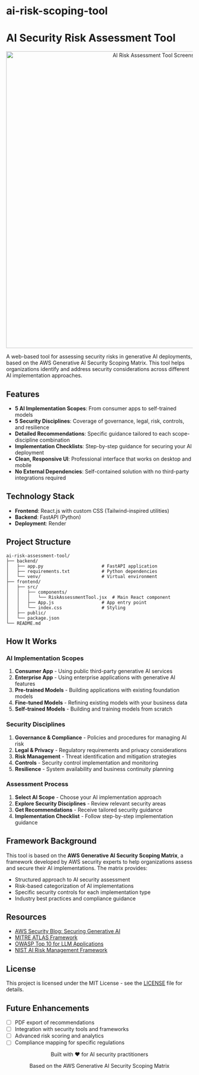 # ai-risk-scoping-tool
# AI Security Risk Assessment Tool

<div align="center">
  <img src="https://res.cloudinary.com/dcu6gtw2y/image/upload/v1748301026/ai-risk-tool_mkopfj.png" alt="AI Risk Assessment Tool Screenshot" width="800"/>
</div>

A web-based tool for assessing security risks in generative AI deployments, based on the AWS Generative AI Security Scoping Matrix. This tool helps organizations identify and address security considerations across different AI implementation approaches.

## Features

- **5 AI Implementation Scopes**: From consumer apps to self-trained models
- **5 Security Disciplines**: Coverage of governance, legal, risk, controls, and resilience
- **Detailed Recommendations**: Specific guidance tailored to each scope-discipline combination
- **Implementation Checklists**: Step-by-step guidance for securing your AI deployment
- **Clean, Responsive UI**: Professional interface that works on desktop and mobile
- **No External Dependencies**: Self-contained solution with no third-party integrations required

## Technology Stack

- **Frontend**: React.js with custom CSS (Tailwind-inspired utilities)
- **Backend**: FastAPI (Python)
- **Deployment**: Render

## Project Structure

```
ai-risk-assessment-tool/
├── backend/
│   ├── app.py                      # FastAPI application
│   ├── requirements.txt            # Python dependencies
│   └── venv/                       # Virtual environment
├── frontend/
│   ├── src/
│   │   ├── components/
│   │   │   └── RiskAssessmentTool.jsx  # Main React component
│   │   ├── App.js                  # App entry point
│   │   └── index.css               # Styling
│   ├── public/
│   └── package.json
└── README.md
```

## How It Works

### AI Implementation Scopes

1. **Consumer App** - Using public third-party generative AI services
2. **Enterprise App** - Using enterprise applications with generative AI features  
3. **Pre-trained Models** - Building applications with existing foundation models
4. **Fine-tuned Models** - Refining existing models with your business data
5. **Self-trained Models** - Building and training models from scratch

### Security Disciplines

1. **Governance & Compliance** - Policies and procedures for managing AI risk
2. **Legal & Privacy** - Regulatory requirements and privacy considerations
3. **Risk Management** - Threat identification and mitigation strategies
4. **Controls** - Security control implementation and monitoring
5. **Resilience** - System availability and business continuity planning

### Assessment Process

1. **Select AI Scope** - Choose your AI implementation approach
2. **Explore Security Disciplines** - Review relevant security areas
3. **Get Recommendations** - Receive tailored security guidance
4. **Implementation Checklist** - Follow step-by-step implementation guidance



## Framework Background

This tool is based on the **AWS Generative AI Security Scoping Matrix**, a framework developed by AWS security experts to help organizations assess and secure their AI implementations. The matrix provides:

- Structured approach to AI security assessment
- Risk-based categorization of AI implementations
- Specific security controls for each implementation type
- Industry best practices and compliance guidance

## Resources

- [AWS Security Blog: Securing Generative AI](https://aws.amazon.com/blogs/security/securing-generative-ai-an-introduction-to-the-generative-ai-security-scoping-matrix/)
- [MITRE ATLAS Framework](https://atlas.mitre.org/)
- [OWASP Top 10 for LLM Applications](https://owasp.org/www-project-top-10-for-large-language-model-applications/)
- [NIST AI Risk Management Framework](https://www.nist.gov/itl/ai-risk-management-framework)


## License

This project is licensed under the MIT License - see the [LICENSE](LICENSE) file for details.

## Future Enhancements
- [ ] PDF export of recommendations
- [ ] Integration with security tools and frameworks
- [ ] Advanced risk scoring and analytics
- [ ] Compliance mapping for specific regulations

<div align="center">
  <p>Built with ❤️ for AI security practitioners</p>
  <p>Based on the AWS Generative AI Security Scoping Matrix</p>
</div>